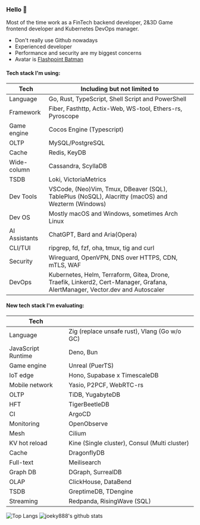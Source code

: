 ### Hello 👋

Most of the time work as a FinTech backend developer, 2&3D Game frontend developer and Kubernetes DevOps manager.

* Don't really use Github nowadays
* Experienced developer
* Performance and security are my biggest concerns
* Avatar is [Flashpoint Batman](https://vsbattles.fandom.com/wiki/Batman_(Thomas_Wayne))

#### Tech stack I'm using:

| Tech          | Including but not limited to                                                                                                 |
| ------------- | ---------------------------------------------------------------------------------------------------------------------------- |
| Language      | Go, Rust, TypeScript, Shell Script and PowerShell                                                                            |
| Framework     | Fiber, Fasthttp, Actix-Web, WS-tool, Ethers-rs, Pyroscope                                                                    |
| Game engine   | Cocos Engine (Typescript)                                                                                                    |
| OLTP          | MySQL/PostgreSQL                                                                                                             |
| Cache         | Redis, KeyDB                                                                                                                 |
| Wide-column   | Cassandra, ScyllaDB                                                                                                          |
| TSDB          | Loki, VictoriaMetrics                                                                                                        |
| Dev Tools     | VSCode, (Neo)Vim, Tmux, DBeaver (SQL), TablePlus (NoSQL), Alacritty (macOS) and Wezterm (Windows)                            |
| Dev OS        | Mostly macOS and Windows, sometimes Arch Linux                                                                               |
| AI Assistants | ChatGPT, Bard and Aria(Opera)                                                                                                |
| CLI/TUI       | ripgrep, fd, fzf, oha, tmux, tig and curl                                                                                    |
| Security      | Wireguard, OpenVPN, DNS over HTTPS, CDN, mTLS, WAF                                                                           |
| DevOps        | Kubernetes, Helm, Terraform, Gitea, Drone, Traefik, Linkerd2, Cert-Manager, Grafana, AlertManager, Vector.dev and Autoscaler |

#### New tech stack I'm evaluating:

| Tech               |                                               |
| ------------------ | --------------------------------------------- |
| Language           | Zig (replace unsafe rust), Vlang (Go w/o GC)  |
| JavaScript Runtime | Deno, Bun                                     |
| Game engine        | Unreal (PuerTS)                               |
| IoT edge           | Hono, Supabase x TimescaleDB                  |
| Mobile network     | Yasio, P2PCF, WebRTC-rs                       |
| OLTP               | TiDB, YugabyteDB                              |
| HFT                | TigerBeetleDB                                 |
| CI                 | ArgoCD                                        |
| Monitoring         | OpenObserve                                   |
| Mesh               | Cilium                                        |
| KV hot reload      | Kine (Single cluster), Consul (Multi cluster) |
| Cache              | DragonflyDB                                   |
| Full-text          | Meilisearch                                   |
| Graph DB           | DGraph, SurrealDB                             |
| OLAP               | ClickHouse, DataBend                          |
| TSDB               | GreptimeDB, TDengine                          |
| Streaming          | Redpanda, RisingWave (SQL)                    |

![Top Langs](https://github-readme-stats.vercel.app/api/top-langs/?username=joeky888&hide=html&theme=dark)
![joeky888's github stats](https://github-readme-stats.vercel.app/api?username=joeky888&show_icons=true&count_private=true&line_height=40&theme=synthwave)
